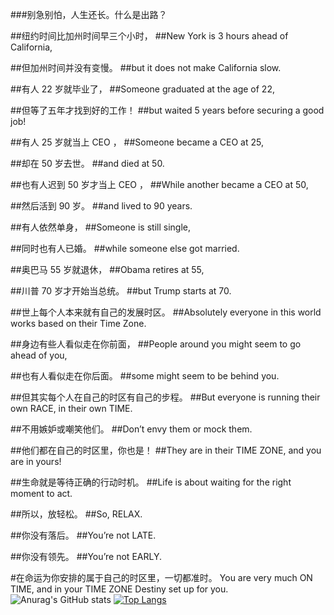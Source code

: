 ###别急别怕，人生还长。什么是出路？

##纽约时间比加州时间早三个小时，
##New York is 3 hours ahead of California,

##但加州时间并没有变慢。
##but it does not make California slow.

##有人 22 岁就毕业了，
##Someone graduated at the age of 22,

##但等了五年才找到好的工作！
##but waited 5 years before securing a good job!

##有人 25 岁就当上 CEO ，
##Someone became a CEO at 25,

##却在 50 岁去世。
##and died at 50.

##也有人迟到 50 岁才当上 CEO ，
##While another became a CEO at 50,

##然后活到 90 岁。
##and lived to 90 years.

##有人依然单身，
##Someone is still single,

##同时也有人已婚。
##while someone else got married.

##奥巴马 55 岁就退休，
##Obama retires at 55,

##川普 70 岁才开始当总统。
##but Trump starts at 70.

##世上每个人本来就有自己的发展时区。
##Absolutely everyone in this world works based on their Time Zone.

##身边有些人看似走在你前面，
##People around you might seem to go ahead of you,

##也有人看似走在你后面。
##some might seem to be behind you.

##但其实每个人在自己的时区有自己的步程。
##But everyone is running their own RACE, in their own TIME.

##不用嫉妒或嘲笑他们。
##Don’t envy them or mock them.

##他们都在自己的时区里，你也是！
##They are in their TIME ZONE, and you are in yours!

##生命就是等待正确的行动时机。
##Life is about waiting for the right moment to act.

##所以，放轻松。
##So, RELAX.

##你没有落后。
##You’re not LATE.

##你没有领先。
##You’re not EARLY.

#在命运为你安排的属于自己的时区里，一切都准时。
You are very much ON TIME, and in your TIME ZONE Destiny set up for you.
![Anurag's GitHub stats](https://github-readme-stats.vercel.app/api?username=Corybyte&show_icons=true)
[![Top Langs](https://github-readme-stats.vercel.app/api/top-langs/?username=Corybyte&layout=compact)](https://github.com/anuraghazra/github-readme-stats)

